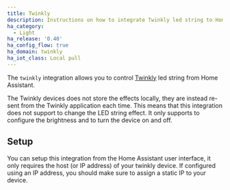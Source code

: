 ```yaml
---
title: Twinkly
description: Instructions on how to integrate Twinkly led string to Home Assistant.
ha_category:
  - Light
ha_release: '0.40'
ha_config_flow: true
ha_domain: twinkly
ha_iot_class: Local pull
---
```


The `twinkly` integration allows you to control [Twinkly](https://twinkly.com/) led string from Home Assistant.

The Twinkly devices does not store the effects locally, they are instead re-sent from the Twinkly application each time.
This means that this integration does not support to change the LED string effect.
It only supports to configure the brightness and to turn the device on and off.

## Setup

You can setup this integration from the Home Assistant user interface,
it only requires the host (or IP address) of your twinkly device.
If configured using an IP address, you should make sure to assign a static IP to your device.
